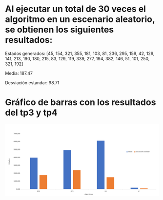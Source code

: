 # Al ejecutar un total de 30 veces el algoritmo en un escenario aleatorio, se obtienen los siguientes resultados:

Estados generados: [45, 154, 321, 355, 181, 103, 81, 236, 295, 159, 42, 129, 141, 213, 190, 180, 215, 83, 129, 119, 339, 277, 194, 382, 146, 51, 101, 250, 321, 192] 

Media:  187.47

Desviación estandar: 98.71

# Gráfico de barras con los resultados del tp3 y tp4

<img src="https://raw.githubusercontent.com/Nano-Nathan/ia-uncuyo-2021/main/tp4-busquedas-informadas/results.png" />
